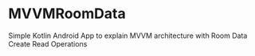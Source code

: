 # MVVMRoomData
 Simple Kotlin Android App to explain MVVM architecture with Room Data Create Read Operations
